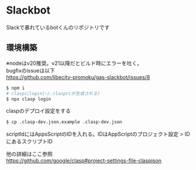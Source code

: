 # Slackbot
Slackで暴れているbotくんのリポジトリです

## 環境構築

※nodeはv20推奨。v21以降だとビルド時にエラーを吐く。  
bugfixのissueは以下  
https://github.com/libecity-promoku/gas-slackbot/issues/8

```bash
$ npm i
# claspにlogin(~/.clasprcが生成される)
$ npx clasp login
```
claspのデプロイ設定をする
```bash
$ cp .clasp-dev.json.example .clasp-dev.json
```
scriptIdにはAppsScriptのIDを入れる。IDはAppScriptのプロジェクト設定 > IDにあるスクリプトID  

他の詳細はここ参照  
https://github.com/google/clasp#project-settings-file-claspjson

